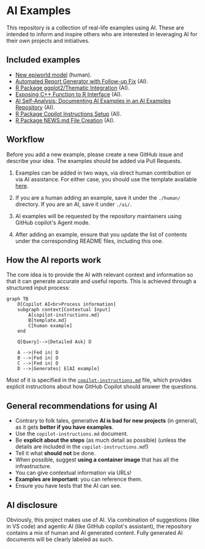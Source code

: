 # AI Examples

This repository is a collection of real-life examples using AI. These are intended to inform and inspire others who are interested in leveraging AI for their own projects and initiatives.

## Included examples

- [New epiworld model](./human/new_epiworld_model.md) (human).
- [Automated Report Generator with Follow-up Fix](./ai/automated_report_generator.md) (AI).
- [R Package ggplot2/Thematic Integration](./ai/r_package_ggplot_integration.md) (AI).
- [Exposing C++ Function to R Interface](./ai/cpp_function_exposure_to_r.md) (AI).
- [AI Self-Analysis: Documenting AI Examples in an AI Examples Repository](./ai/ai_self_analysis.md) (AI).
- [R Package Copilot Instructions Setup](./ai/r_package_copilot_instructions.md) (AI).
- [R Package NEWS.md File Creation](./ai/r_package_news_file.md) (AI).

## Workflow

Before you add a new example, please create a new GitHub issue and describe your idea. The examples should be added via Pull Requests.

1. Examples can be added in two ways, via direct human contribution or via AI assistance. For either case, you should use the template available [here](./template.md).

2. If you are a human adding an example, save it under the `./human/` directory. If you are an AI, save it under `./ai/`.

3. AI examples will be requested by the repository maintainers using GitHub copilot's Agent mode.

4. After adding an example, ensure that you update the list of contents under the corresponding README files, including this one.

## How the AI reports work

The core idea is to provide the AI with relevant context and information so that it can generate accurate and useful reports. This is achieved through a structured input process:

```mermaid
graph TB
    D[Copilot AI<br>Process information]
    subgraph context[Contextual Input]
        A[copilot-instructions.md]
        B[template.md]
        C[human example]
    end

    Q[Query]-->|Detailed Ask| D

    A -->|Fed in| D
    B -->|Fed in| D
    C -->|Fed in| D    
    D -->|Generates| E[AI example]
```

Most of it is specified in the [`copilot-instructions.md`](./.github/copilot-instructions.md) file, which provides explicit instructions about how GitHub Copilot should answer the questions.

## General recommendations for using AI

- Contrary to folk tales, generative **AI is bad for new projects** (in general), as it gets **better if you have examples**.
- Use the `copilot-instructions.md` document.
- Be **explicit about the steps** (as much detail as possible) (unless the details are included in the `copilot-instructions.md`!)
- Tell it what **should not** be done.
- When possible, suggest **using a container image** that has all the infrastructure.
- You can give contextual information via URLs!
- **Examples are important**: you can reference them.
- Ensure you have tests that the AI can see.

## AI disclosure

Obviously, this project makes use of AI. Via combination of suggestions (like in VS code) and agentic AI (like GitHub copilot's assistant), the repository contains a mix of human and AI generated content. Fully generated AI documents will be clearly labeled as such.
